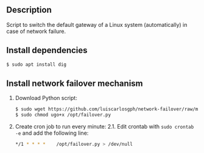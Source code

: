 Description
-----------

Script to switch the default gateway of a Linux system (automatically) in case of network failure.


Install dependencies
--------------------

```bash
$ sudo apt install dig
```

Install network failover mechanism
----------------------------------

1. Download Python script:

   ```bash
   $ sudo wget https://github.com/luiscarlosgph/network-failover/raw/main/src/failover.py -O /opt/failover.py
   $ sudo chmod ugo+x /opt/failover.py
   ```
   
2. Create cron job to run every minute:
   2.1. Edit crontab with `sudo crontab -e` and add the following line:
   ```bash
   */1 * * * *    /opt/failover.py > /dev/null
   ```
